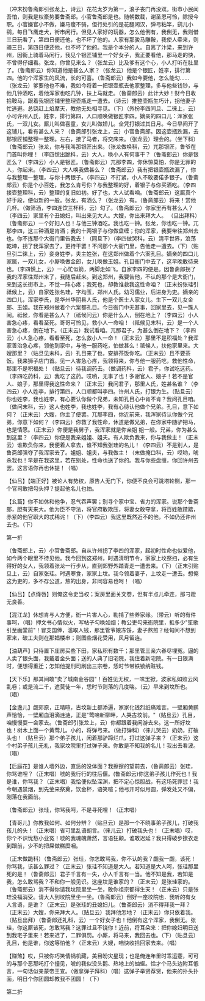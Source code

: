 <!-- { "loadSidebar": true } -->
（冲末扮鲁斋郎引张龙上，诗云）花花太岁为第一，浪子丧门再没双。街市小民闻吾怕，则我是权豪势要鲁斋郎。小官鲁斋郎是也。随朝数载，谢圣恩可怜，除授今职。小官嫌官小不做，嫌马瘦不骑，但行处引的是花腿闲汉，弹弓粘竿，鹞儿小鹞，每日飞鹰走犬，街市闲行。但见人家好的玩器，怎么他倒有，我倒无，我则借三日玩看了，第四日便还他，也不坏了他的。人家有那骏马雕鞍，我使人牵来，则骑三日，第四日便还他，也不坏了他的。我是个本分的人。自离了汴梁，来到许州，因街上骑着马闲行，我见个银匠铺里一个好女子，我正要看他，那马走的快，不曾得仔细看。张龙，你曾见来么？（张龙云）比及爹有这个心，小人打听在肚里了。（鲁斋郎云）你知道他是甚么人家？（张龙云）他是个银匠，姓李，排行第四。他的个浑家生的风流，长的可喜。（鲁斋郎云）我如今要他，怎么能勾……（张龙云）爹要他也不难，我如今将着一把银壶瓶去他家整理，多与他些钱钞，与他几钟酒吃，着他浑家也吃几钟，扶上马就走。（鲁斋郎云）此计大妙！财今日收拾鞍马，跟着我银匠铺里整理壶瓶走一遭去。（诗云）推整壶瓶生巧计，拐他妻子忙逃避。总饶赶上焰摩天，教他无处相寻觅。（下）（外扮李四同旦、二徕上，云）小可许州人氏，姓李，排行第四，人口顺唤做银匠李四。嫡亲的四口儿：浑家张氏，一双儿女。厮儿叫做喜童，女儿叫做娇儿。全凭打银过其日月。今日早间开了这铺儿，看有甚么人来？（鲁斋郎引张龙上，云）小官鲁斋郎。因这壶瓶跌漏，去那银匠铺整理一整理。左右，接了马者，将交床来。（张龙云）理会的。（坐下科）（鲁斋郎云）张龙，你与我叫那银匠出来。（张龙做唤科，云）兀那银匠，鲁爷在门首叫你哩！（李四慌出跪科，云）大人，唤小人有何事干？（鲁斋郎云）你是银匠么？（李四云）小人是银匠。（鲁斋郎云）兀那李四，你休惊莫怕，你是无罪的人，你起来。（李四云）大人唤我做甚么？（鲁斋郎云）我有把银壶瓶跌漏了，你与我整理一整理，与你十两银子。（李四云）不打紧，小人不敢要偌多银子。（鲁斋郎云）你是个小百姓，我怎么肯亏你？与我整理的好，着银子与你买酒吃。（李四接壶整理科，云）整理的复旧如初。好了也，大人试看咱。（鲁斋郎云）这厮真个好手段，便似新的一般。张龙，有酒么？（张龙云）有。（鲁斋郎云）将来！赏他几杯。（做筛酒，李四连饮三杯科，云）勾了。（鲁斋郎云）你家里再有甚么人？（李四云）家里有个丑媳妇，叫出来见大人。大嫂，你出来拜大人。
（旦出拜科）（鲁斋郎云）一个好妇人也！与他三钟酒吃。我也吃一钟。张龙，你也吃一钟。兀那李四，这三钟酒是肯酒；我的十两银子与你做盘缠；你的浑家，我要带往郑州去也。你不拣那个大衙门里告我去！（同旦下）（李四做哭科，云）清平世界，浪荡乾坤，拐了我浑家去了，更待干罢！不问那个大衙门里，告他走一遭去。（下）（贴旦引二徕上，云）妾身姓李，夫主姓张，在这郑州做着个六案孔目。嫡亲的四口儿家属，一双儿女，小厮唤做金郎，女儿唤做玉姐。孔目衙门中去了，这早晚敢待来也。（李四慌上，云）一心忙似箭，两脚走如飞。自家李四的便是。因鲁斋郎拐了我的浑家往郑州来了，我随后赶来。到这郑州，我要告他，不认的那个是大衙门，来到这长街市上，不觉一阵心疼；我死也，却教谁救我这性命咱？（正末扮张珪引祗候上，云）自家姓张名珪，字均玉，郑州人氏。幼习儒业，后进身为吏。嫡亲的四口儿，浑家李氏，是华州华阴县人氏，他是个医士人家女儿。生下一双儿女金郎、玉姐。我在郑州做着个六案都孔目。今日衙门中无甚事，回家里去，见一簇人闹。祗候，你看是甚么人？（祗候问云）你是什么人，倒在地上？（李四云）小人害急心疼，看看至死。哥哥可怜见，救小人一命咱！（祗候见末科，云）是一个人害急心疼，倒在地下。（正末云）我试看咱。兀那君子，为甚么倒在地下？（李四云）小人急心疼，看看至死，怎么救小人一命！（正末云）那里不是积福处？我浑家善治急心疼，领他到家中，与他一服药吃，怕做甚么！祗候人，扶他家里来。大嫂那里？（贴旦见末科，云）孔目来了也，安排茶饭你吃。（正末云）且不要茶饭。我来狮子店门首。见一人害急心疼，我领将来，你与他一服药吃，救他性命，那里不是积福处！（贴旦云）待我调药去。（做调药科，云）君子，你试吃这药。（李四吃药科，云）我吃了这药。哎哟，无事了也！多谢官人、娘子！若不是官人、娘子，那里得我这性命来？（正末云）我问君子，那里人氏，姓甚名谁？（李四云）小人姓李，排行第四，人口顺都叫李四。许州人氏，打银为生。（贴旦云）你也姓李，我也姓李，有心要认你做个兄弟，未知孔目心中肯不肯？我问孔目咱。（做问末科，云）这人也姓李，我也姓李，我有心待认他做个兄弟。孔目，意下如何？（正末云）大嫂，你主了便罢。兀那李四，你近前来，我浑家待认你做个兄弟，你意下如何？（李四云）你救了我性命，休道是做兄弟，在你家中随驴把马，也是情愿。（正末云）你便是我舅子，我浑家就是你亲姐
姐一般。兄弟，你为甚么到这里？（李四云）你便是我亲姐姐、姐夫。有人欺负我来，你与我做主！（正末云）谁欺负你来，我便着人拿去，谁不知我张珪的名儿！（李四云）不是别人，是鲁斋郎强夺了我浑家去了。姐姐、姐夫，与我做主！（末做掩口科，云）哎哟，唬杀我也！早是在我这里，若在别处，性命也送了你的。我与你些盘缠，你回许州去罢。这言语你再也休提！（唱）

【仙吕】【端正好】被论人有势权，原告人无门下，你便不良会可跳塔轮铡，那一个官司敢把勾头押？提起他名儿也怕。

【幺篇】你不如休和他争，忍气吞声罢；别寻个家中宝、省力的浑家。说那个鲁斋郎，胆有天来大。他为臣不守法，将官府敢欺压，将妻女敢夺拿，将百姓敢蹅踏，赤紧的他官职大的忒稀诧！（下）（李四云）我这里既然近不的他，不如仍还许州去也。（下）

第一折

（鲁斋郎上，云）小官鲁斋郎。自从许州拐了李四的浑家，起初时性命也似爱他，如今两个眼里不待见他。我今回到这郑州，时遇清明节令，家家上坟祭扫，必有生得好的女人，我领着张龙一行步从，直到郊野外踏青走一遭去来。（下）（正末引贴旦上，云）自家张珪。时遇寒食，家家上坟。我今领着妻子，上坟走一遭去。想俺这为吏的，多不存公道，熬的出身，非同容易也呵！（唱）

【仙吕】【点绛唇】则俺这令史当权；案房里面关文卷，但有半点儿牵连，那刁蹬无良善。

【混江龙】休想肯与人方便，衜一片害人心，勒掯了些养家缘。（带云）听的有件事呵，（唱）押文书心情似火，写帖子勾唤如烟；教公吏勾来衙院里，抵多少"笙歌引至画堂前"！冒支国俸，滥取人钱，那里管爷娘冻馁，妻子熬煎？经旬间不想到家来，破工夫则在那娼楼串；则图些烟花受用，风月留连。

【油葫芦】只待置下庄房买些下田，家私积有数千；那里管三亲六眷尽埋冤。逼的人卖了银头面，我戴着金头面；送的人典了旧宅院，我住着新宅院。有一日限满时，便想得重迁；怎知他提刑司刷出三宗卷，恁时节带铁锁纳赃钱。

【天下乐】那其间敢"卖了城南金谷园"！百姓见无权，一味里掀，波家私如败云风乱卷；或是流二千，遮莫徒一年，恁时节则落的几度喘。（云）早来到坟所也。（唱）

【金盏儿】觑郊原，正晴暄，古坟新土都添遍，家家化钱烈纸痛难言。一壁厢黄鹂声恰恰，一壁厢血泪滴涟涟，正是"莺啼新柳畔，人哭古坟前。"（贴旦云）孔目，咱慢慢耍一会家去。（鲁斋郎引张龙上，云）你都跟着我闲游去来。这一所好坟也！树木上面一个黄莺儿。小的，将弹弓来。（做打弹科）（徕儿哭云）奶奶，打破头也！（贴旦云）那个弟子孩儿，闲着那驴蹄烂爪，打过这弹子来？（正末云）这个村弟子孩儿无礼，我家坟院里打过弹子来。你敢是不知我的名儿！我出去看波。（唱）

【后庭花】是谁人墙外边，直恁的没体面？我擦擦的望前去，（鲁斋郎云）张珪，你骂谁哩？（正末唱）唬的我行行的往后偃。(鲁斋郎云)你这弟子孩儿作死也！我是谁，你骂我？（正末唱）我恰便似坠深渊，把不定心惊胆战，有这场死罪愆！我今朝遇禁烟，到先茔来祭奠，饮金杯，语笑喧；他弓开时似月圆，弹发处又不偏，刚落在我面前。

（鲁斋郎云）张珪，你骂我呵，不是寻死哩！（正末唱）

【青哥儿】你教我如何、如何分辨？（贴旦云）是那一个不晓事弟子孩儿，打破我孩儿的头！（正末唱）省可里乱语胡言。（徕儿云）打破我头也！（正末唱）哎，你个不识忧愁小业冤！唬的我魂魄萧然，言语狂颠。谁敢迟延？我只得破步撩衣走到跟前，少不的把屎做糕糜咽。

（正末做跪科）（鲁斋郎云）张珪，你怎敢骂我，你不认的我？觑我一觑，该死！你骂我，该甚么罪过？（正末云）张珪不知道是大人。若知道是大人呵，张珪那里死的是！（鲁斋郎云）君子千言有一失，小人千言有一当。他不知是我，若知是我，怎么敢骂我？不和你一般见识。这座坟是谁家的？（正末云）是张珪家的。（鲁斋郎云）消不得你请我坟院里坐一坐，敢你祖宗都得生天！（正末云）只是张珪没福消受。请大人到坟院里坐一坐。（鲁斋郎云）倒好一座坟院也．我听的有女人言语，是谁？（正末云）是张珪的丑媳妇儿。（鲁斋郎云）消不得拜我一拜？（正末云）大嫂，你来拜大人。（贴旦云）我拜他怎地？（正末云）你只依着我。（贴旦出拜）（鲁斋郎还礼科，云）一个好女子也！他倒有这个浑家，我倒无。张珪，你这厮该死，怎敢骂我？这罪过且不饶你！近前，将耳朵来：把你媳妇明日送到我宅子里来！若来迟了，二罪俱罚。小厮，将马来，我回去也。（下）（贴旦云）孔目，他是谁，你这等怕他？（正末云）大嫂，咱快收拾回家去来。（唱）

【赚煞】哎，只被你巧笑倩祸机藏，美目盼灾星现；也是俺连年里时乖运蹇，可可的与那个恶那吒打个撞见，唬的我似没头鹅、热地上的蚰蜒。恰才个马头边附耳低言，一句话似亲蒙帝王宣。（做拿弹子拜科）（唱）这弹子举贤荐贤，他来的扑头扑面，明日个你团圆却教我不团圆！（下）

第二折

